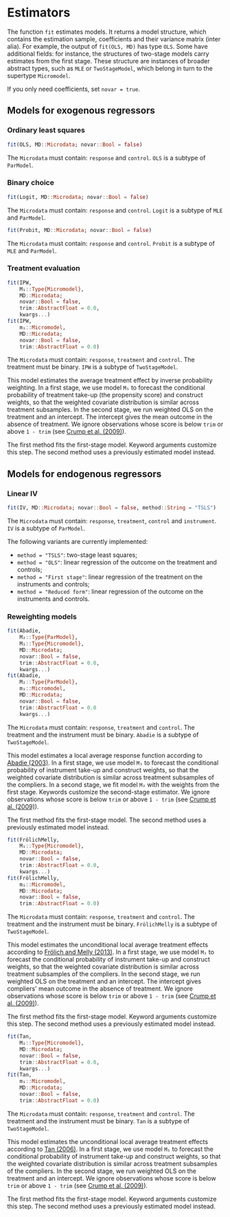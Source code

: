 # Estimators

The function `fit` estimates models. It returns a model structure, which contains
the estimation sample, coefficients and their variance matrix (inter alia).
For example, the output of `fit(OLS, MD)` has type `OLS`.
Some have additional fields: for instance, the structures of
two-stage models carry estimates from the first stage.
These structure are instances of broader abstract types, such as
`MLE` or `TwoStageModel`, which belong in turn to the supertype `Micromodel`.

If you only need coefficients, set `novar = true`.

## Models for exogenous regressors

### Ordinary least squares

```julia
fit(OLS, MD::Microdata; novar::Bool = false)
```

The `Microdata` must contain: `response` and `control`.
`OLS` is a subtype of `ParModel`.

### Binary choice

```julia
fit(Logit, MD::Microdata; novar::Bool = false)
```

The `Microdata` must contain: `response` and `control`.
`Logit` is a subtype of `MLE` and `ParModel`.

```julia
fit(Probit, MD::Microdata; novar::Bool = false)
```

The `Microdata` must contain: `response` and `control`.
`Probit` is a subtype of `MLE` and `ParModel`.

### Treatment evaluation

```julia
fit(IPW,
    M₁::Type{Micromodel},
    MD::Microdata;
    novar::Bool = false,
    trim::AbstractFloat = 0.0,
    kwargs...)
fit(IPW,
    m₁::Micromodel,
    MD::Microdata;
    novar::Bool = false,
    trim::AbstractFloat = 0.0)
```

The `Microdata` must contain: `response`, `treatment` and `control`.
The treatment must be binary. `IPW` is a subtype of `TwoStageModel`.

This model estimates the average treatment effect by inverse probability weighting.
In a first stage, we use model `M₁` to forecast the conditional probability of
treatment take-up (the propensity score) and construct weights, so that
the weighted covariate distribution is similar across treatment subsamples.
In the second stage, we run weighted OLS on the treatment and an intercept.
The intercept gives the mean outcome in the absence of treatment.
We ignore observations whose score is below `trim` or above `1 - trim`
(see [Crump et al. (2009)](http://jstor.org/stable/27798811)).

The first method fits the first-stage model. Keyword arguments customize this step.
The second method uses a previously estimated model instead.

## Models for endogenous regressors

### Linear IV

```julia
fit(IV, MD::Microdata; novar::Bool = false, method::String = "TSLS")
```

The `Microdata` must contain: `response`, `treatment`, `control` and `instrument`.
`IV` is a subtype of `ParModel`.

The following variants are currently implemented:

- `method = "TSLS"`: two-stage least squares;
- `method = "OLS"`: linear regression of the outcome on the treatment and controls;
- `method = "First stage"`: linear regression of the treatment on the instruments and controls;
- `method = "Reduced form"`: linear regression of the outcome on the instruments and controls.

### Reweighting models

```julia
fit(Abadie,
    M₂::Type{ParModel},
    M₁::Type{Micromodel},
    MD::Microdata;
    novar::Bool = false,
    trim::AbstractFloat = 0.0,
    kwargs...)
fit(Abadie,
    M₂::Type{ParModel},
    m₁::Micromodel,
    MD::Microdata;
    novar::Bool = false,
    trim::AbstractFloat = 0.0
    kwargs...)
```

The `Microdata` must contain: `response`, `treatment` and `control`.
The treatment and the instrument must be binary. `Abadie` is a subtype of `TwoStageModel`.

This model estimates a local average response function according to
[Abadie (2003)](http://doi.org/10.1016/S0304-4076(02)00201-4).
In a first stage, we use model `M₁` to forecast the conditional probability of
instrument take-up and construct weights, so that the weighted covariate distribution
is similar across treatment subsamples of the compliers.
In a second stage, we fit model `M₂` with the weights from the first stage.
Keywords customize the second-stage estimator.
We ignore observations whose score is below `trim` or above `1 - trim`
(see [Crump et al. (2009)](http://jstor.org/stable/27798811)).

The first method fits the first-stage model.
The second method uses a previously estimated model instead.

```julia
fit(FrölichMelly,
    M₁::Type{Micromodel},
    MD::Microdata;
    novar::Bool = false,
    trim::AbstractFloat = 0.0,
    kwargs...)
fit(FrölichMelly,
    m₁::Micromodel,
    MD::Microdata;
    novar::Bool = false,
    trim::AbstractFloat = 0.0)
```

The `Microdata` must contain: `response`, `treatment` and `control`.
The treatment and the instrument must be binary.
`FrölichMelly` is a subtype of `TwoStageModel`.

This model estimates the unconditional local average treatment effects according to
[Frölich and Melly (2013)](http://doi.org/10.1080/07350015.2013.803869).
In a first stage, we use model `M₁` to forecast the conditional probability of
instrument take-up and construct weights, so that the weighted covariate distribution
is similar across treatment subsamples of the compliers.
In the second stage, we run weighted OLS on the treatment and an intercept.
The intercept gives compliers' mean outcome in the absence of treatment.
We ignore observations whose score is below `trim` or above `1 - trim`
(see [Crump et al. (2009)](http://jstor.org/stable/27798811)).

The first method fits the first-stage model. Keyword arguments customize this step.
The second method uses a previously estimated model instead.

```julia
fit(Tan,
    M₁::Type{Micromodel},
    MD::Microdata;
    novar::Bool = false,
    trim::AbstractFloat = 0.0,
    kwargs...)
fit(Tan,
    m₁::Micromodel,
    MD::Microdata;
    novar::Bool = false,
    trim::AbstractFloat = 0.0)
```

The `Microdata` must contain: `response`, `treatment` and `control`.
The treatment and the instrument must be binary. `Tan` is a subtype of `TwoStageModel`.

This model estimates the unconditional local average treatment effects according to
[Tan (2006)](http://doi.org/10.1198/016214505000001366).
In a first stage, we use model `M₁` to forecast the conditional probability of
instrument take-up and construct weights, so that the weighted covariate distribution
is similar across treatment subsamples of the compliers.
In the second stage, we run weighted OLS on the treatment and an intercept.
We ignore observations whose score is below `trim` or above `1 - trim`
(see [Crump et al. (2009)](http://jstor.org/stable/27798811)).

The first method fits the first-stage model. Keyword arguments customize this step.
The second method uses a previously estimated model instead.
